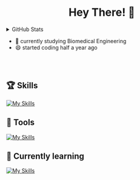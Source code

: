 # <h1 align = center>Hey There! 👋 </h1>

<details closed>
<summary>GitHub Stats</summary>

<div align="center">
    <picture>
        <source media="(prefers-color-scheme: dark)" srcset="https://github-readme-stats-dun-eight-76.vercel.app/api?username=JuleeC&hide_title=false&hide_rank=false&show_icons=true&include_all_commits=true&count_private=true&theme=default" height="150" />
        <source media="(prefers-color-scheme: dark)" srcset="https://github-readme-stats-dun-eight-76.vercel.app/api?username=JuleeC&hide_title=false&hide_rank=false&show_icons=true&include_all_commits=true&count_private=true&theme=github_dark" height="150" />
        <img align="center" alt="stats graph" src="https://github-readme-stats-dun-eight-76.vercel.app/api?username=JuleeC&hide_title=false&hide_rank=false&show_icons=true&include_all_commits=true&count_private=true&theme=default" height="150">
    </picture>
    <picture>
        <source media="(prefers-color-scheme: dark)" srcset="https://github-readme-stats-dun-eight-76.vercel.app/api/top-langs?username=JuleeC&layout=compact&card_width=320&langs_count=5&theme=default" height="150" />
        <source media="(prefers-color-scheme: dark)" srcset="https://github-readme-stats-dun-eight-76.vercel.app/api/top-langs?username=JuleeC&layout=compact&card_width=320&langs_count=5&theme=github_dark" height="150" />
        <img align="center" alt="language stats" src="https://github-readme-stats-dun-eight-76.vercel.app/api/top-langs?username=JuleeC&layout=compact&card_width=320&langs_count=5&theme=default" height="150">
    </picture>
</div>
</details>




- 👀 currently studying Biomedical Engineering
- 😄 started coding half a year ago
  

<br></br>


## 🏆 Skills


[![My Skills](https://skillicons.dev/icons?i=html,css,cs,py,qt,md,java)](https://skillicons.dev)


## 🧰 Tools

[![My Skills](https://skillicons.dev/icons?i=obsidian,vscode,git,bash,arch)](https://skillicons.dev)


## 👀 Currently learning


[![My Skills](https://skillicons.dev/icons?i=nix)](https://skillicons.dev)
  

